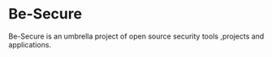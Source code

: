# Be-Secure
Be-Secure is an umbrella project of open source security tools ,projects and applications.

